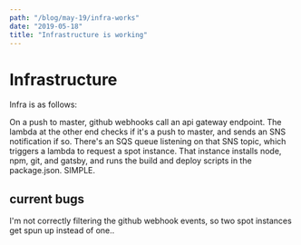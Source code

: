 ```yaml
---
path: "/blog/may-19/infra-works"
date: "2019-05-18"
title: "Infrastructure is working"
---
```


# Infrastructure

Infra is as follows:

On a push to master, github webhooks call an api gateway endpoint. The lambda at the other end checks if it's a push to master, and sends an SNS notification if so. There's an SQS queue listening on that SNS topic, which triggers a lambda to request a spot instance. That instance installs node, npm, git, and gatsby, and runs the build and deploy scripts in the package.json. SIMPLE.

## current bugs

I'm not correctly filtering the github webhook events, so two spot instances get spun up instead of one..
